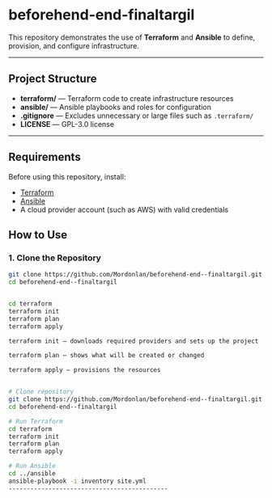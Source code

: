 
# beforehend-end-finaltargil

This repository demonstrates the use of **Terraform** and **Ansible** to define, provision, and configure infrastructure.

---

## Project Structure

- **terraform/** — Terraform code to create infrastructure resources  
- **ansible/** — Ansible playbooks and roles for configuration  
- **.gitignore** — Excludes unnecessary or large files such as `.terraform/`  
- **LICENSE** — GPL-3.0 license  

---

## Requirements

Before using this repository, install:

- [Terraform](https://developer.hashicorp.com/terraform/downloads)  
- [Ansible](https://docs.ansible.com/ansible/latest/installation_guide/intro_installation.html)  
- A cloud provider account (such as AWS) with valid credentials  



## How to Use

### 1. Clone the Repository
```bash
git clone https://github.com/Mordonlan/beforehend-end--finaltargil.git
cd beforehend-end--finaltargil


cd terraform
terraform init
terraform plan
terraform apply

terraform init — downloads required providers and sets up the project

terraform plan — shows what will be created or changed

terraform apply — provisions the resources


# Clone repository
git clone https://github.com/Mordonlan/beforehend-end--finaltargil.git
cd beforehend-end--finaltargil

# Run Terraform
cd terraform
terraform init
terraform plan
terraform apply

# Run Ansible
cd ../ansible
ansible-playbook -i inventory site.yml
--------------------------------------------
